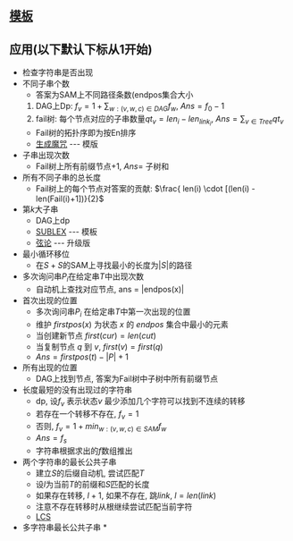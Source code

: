 ## [模板](模板)
## 应用(以下默认下标从$1$开始)
* 检查字符串是否出现
* 不同子串个数
	* 答案为SAM上不同路径条数(endpos集合大小
	1. DAG上Dp: $f_v = 1 + \sum_{w:(v,w,c)\in DAG}f_w$, $Ans = f_0 - 1$
	2. fail树: 每个节点对应的子串数量$qt_v = len_i - len_{link_i}$, $Ans = \sum_{v\in Tree} qt_v$
	* Fail树的拓扑序即为按En排序
	* [生成魔咒](生成魔咒) --- 模版
* 子串出现次数
	* Fail树上所有前缀节点+1, $Ans =~$子树和
* 所有不同子串的总长度
	* Fail树上的每个节点对答案的贡献: $\frac{ len(i) \cdot [(len(i) - len(Fail(i)+1])}{2}$
* 第$k$大子串
	* DAG上dp
	* [SUBLEX](SUBLEX) --- 模板
	* [弦论](弦论) --- 升级版 
* 最小循环移位
	* 在$S+S$的SAM上寻找最小的长度为$|S|$的路径	 
* 多次询问串$P_i$在给定串$T$中出现次数
	* 自动机上查找对应节点, ans = |endpos(x)|
* 首次出现的位置
	* 多次询问串$P_i$ 在给定串$T$中第一次出现的位置
	* 维护 $firstpos(x)$ 为状态 $x$ 的 $endpos$ 集合中最小的元素 
	* 当创建新节点 $first(cur) = len(cut)$
	* 当复制节点 $q$ 到 $v$, $first(v) = first(q)$
	* $Ans = firstpos(t) - |P| + 1$
* 所有出现的位置
	* DAG上找到节点, 答案为Fail树中子树中所有前缀节点
* 长度最短的没有出现过的字符串 
	* dp, 设$f_v$ 表示状态$v$ 最少添加几个字符可以找到不连续的转移
	* 若存在一个转移不存在, $f_v = 1$ 
	* 否则, $f_v = 1 + min_{w:(v,w,c)\in SAM} f_w$
	* $Ans = f_s$
	* 字符串根据求出的$f$数组推出
* 两个字符串的最长公共子串
	* 建立$S$的后缀自动机, 尝试匹配$T$
	* 设$l$为当前$T$的前缀和$S$匹配的长度
	* 如果存在转移, $l+1$, 如果不存在, 跳$link$, $l = len(link)$
	* 注意不存在转移时从根继续尝试匹配当前字符
	* [LCS](LCS)
* 多字符串最长公共子串
	* 















